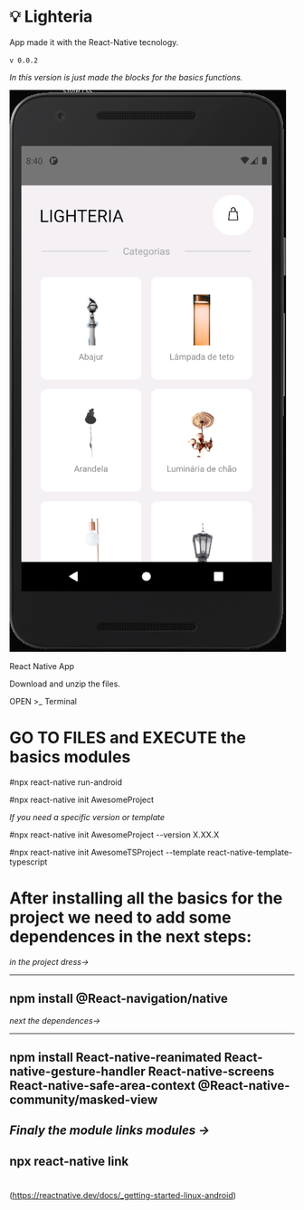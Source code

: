 <!--Salve meu bom, fica a vontade, cê ta em casa :D-->
# 💡 Lighteria

App made it with the React-Native tecnology.

`v 0.0.2`

*In this version is just made the blocks for the basics functions.*

![Image of App](/src/assets/images/screen--v1.PNG)

React Native App


Download and unzip the files.

OPEN    >_ Terminal

# GO TO FILES and EXECUTE the basics modules

 #npx react-native run-android

 #npx react-native init AwesomeProject

_If you need a specific version or template_

 #npx react-native init AwesomeProject --version X.XX.X

 #npx react-native init AwesomeTSProject --template react-native-template-typescript
 
 # After installing all the basics for the project we need to add some dependences in the next steps:
 
 
 *in the project dress->*
 
 ------
 npm install @React-navigation/native
 ------
 
 *next the dependences->*
 
 ------
 npm install React-native-reanimated React-native-gesture-handler React-native-screens React-native-safe-area-context @React-native-community/masked-view
 ------
 
 *Finaly the module links modules ->* 
 ------
 npx react-native link
 ------

 # 

(https://reactnative.dev/docs/_getting-started-linux-android)
